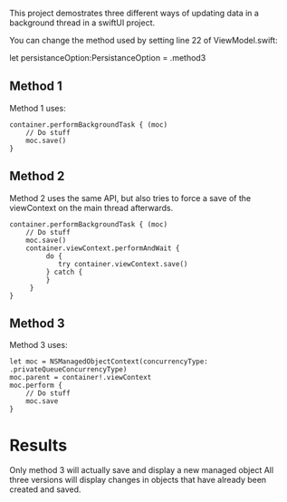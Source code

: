 
This project demostrates three different ways of updating data in a background thread in a swiftUI project.

You can change the method used by setting line 22 of ViewModel.swift:

let persistanceOption:PersistanceOption = .method3

## Method 1
Method 1 uses:

    container.performBackgroundTask { (moc)
        // Do stuff
        moc.save()
    }

## Method 2
Method 2 uses the same API, but also tries to force a save of the viewContext on the main thread afterwards.

    container.performBackgroundTask { (moc)
        // Do stuff
        moc.save()
        container.viewContext.performAndWait {
             do {
                try container.viewContext.save()
             } catch {
             }
         }
    }

## Method 3
Method 3 uses:

    let moc = NSManagedObjectContext(concurrencyType: .privateQueueConcurrencyType)
    moc.parent = container!.viewContext
    moc.perform {
        // Do stuff
        moc.save
    }

# Results
Only method 3 will actually save and display a new managed object 
All three versions will display changes in objects that have already been created and saved.

